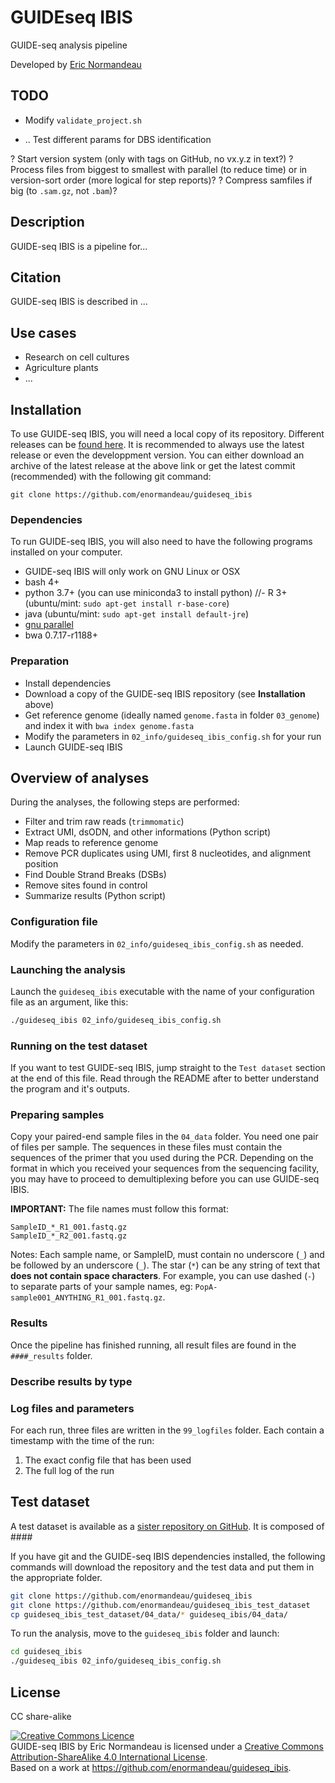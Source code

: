# GUIDEseq IBIS

GUIDE-seq analysis pipeline

Developed by [Eric Normandeau](https://github.com/enormandeau)

## TODO

* Modify `validate_project.sh`

- .. Test different params for DBS identification

? Start version system (only with tags on GitHub, no vx.y.z in text?)
? Process files from biggest to smallest with parallel (to reduce time) or in
  version-sort order (more logical for step reports)?
? Compress samfiles if big (to `.sam.gz`, not `.bam`)?

## Description

GUIDE-seq IBIS is a pipeline for...

## Citation

GUIDE-seq IBIS is described in ...


## Use cases

- Research on cell cultures
- Agriculture plants
- ...

## Installation

To use GUIDE-seq IBIS, you will need a local copy of its repository. Different
releases can be [found here](https://github.com/enormandeau/guideseq_ibis/releases).
It is recommended to always use the latest release or even the developpment
version. You can either download an archive of the latest release at the above
link or get the latest commit (recommended) with the following git command:

```
git clone https://github.com/enormandeau/guideseq_ibis
```

### Dependencies

To run GUIDE-seq IBIS, you will also need to have the following programs installed
on your computer.

- GUIDE-seq IBIS will only work on GNU Linux or OSX
- bash 4+
- python 3.7+ (you can use miniconda3 to install python)
//- R 3+ (ubuntu/mint: `sudo apt-get install r-base-core`)
- java (ubuntu/mint: `sudo apt-get install default-jre`)
- [gnu parallel](https://www.gnu.org/software/parallel/)
- bwa 0.7.17-r1188+

### Preparation

- Install dependencies
- Download a copy of the GUIDE-seq IBIS repository (see **Installation** above)
- Get reference genome (ideally named `genome.fasta` in folder `03_genome`) and
  index it with `bwa index genome.fasta`
- Modify the parameters in `02_info/guideseq_ibis_config.sh` for your run
- Launch GUIDE-seq IBIS

## Overview of analyses

During the analyses, the following steps are performed:

- Filter and trim raw reads (`trimmomatic`)
- Extract UMI, dsODN, and other informations (Python script)
- Map reads to reference genome
- Remove PCR duplicates using UMI, first 8 nucleotides, and alignment position
- Find Double Strand Breaks (DSBs)
- Remove sites found in control
- Summarize results (Python script)

### Configuration file

Modify the parameters in `02_info/guideseq_ibis_config.sh` as needed.

### Launching the analysis

Launch the `guideseq_ibis` executable with the name of your configuration file as an
argument, like this:

```bash
./guideseq_ibis 02_info/guideseq_ibis_config.sh
```

### Running on the test dataset

If you want to test GUIDE-seq IBIS, jump straight to the `Test dataset` section
at the end of this file. Read through the README after to better understand the
program and it's outputs.

### Preparing samples

Copy your paired-end sample files in the `04_data` folder. You need one pair of
files per sample. The sequences in these files must contain the sequences of
the primer that you used during the PCR. Depending on the format in which you
received your sequences from the sequencing facility, you may have to proceed
to demultiplexing before you can use GUIDE-seq IBIS.

**IMPORTANT:** The file names must follow this format:

```
SampleID_*_R1_001.fastq.gz
SampleID_*_R2_001.fastq.gz
```

Notes: Each sample name, or SampleID, must contain no underscore (`_`) and be
followed by an underscore (`_`). The star (`*`) can be any string of text that
**does not contain space characters**. For example, you can use dashed (`-`) to
separate parts of your sample names, eg: `PopA-sample001_ANYTHING_R1_001.fastq.gz`.

### Results

Once the pipeline has finished running, all result files are found in the
`####_results` folder.

### Describe results by type

### Log files and parameters

For each run, three files are written in the `99_logfiles` folder. Each
contain a timestamp with the time of the run:

1. The exact config file that has been used
1. The full log of the run

## Test dataset

A test dataset is available as a [sister repository on
GitHub](https://github.com/enormandeau/guideseq_ibis_test_dataset). It is
composed of ####

If you have git and the GUIDE-seq IBIS dependencies installed, the following
commands will download the repository and the test data and put them in the
appropriate folder.

```bash
git clone https://github.com/enormandeau/guideseq_ibis
git clone https://github.com/enormandeau/guideseq_ibis_test_dataset
cp guideseq_ibis_test_dataset/04_data/* guideseq_ibis/04_data/
```

To run the analysis, move to the `guideseq_ibis` folder and launch:

```bash
cd guideseq_ibis
./guideseq_ibis 02_info/guideseq_ibis_config.sh
```

## License

CC share-alike

<a rel="license" href="http://creativecommons.org/licenses/by-sa/4.0/"><img alt="Creative Commons Licence" style="border-width:0" src="https://i.creativecommons.org/l/by-sa/4.0/88x31.png" /></a><br /><span xmlns:dct="http://purl.org/dc/terms/" property="dct:title">GUIDE-seq IBIS</span> by <span xmlns:cc="http://creativecommons.org/ns#" property="cc:attributionName">Eric Normandeau</span> is licensed under a <a rel="license" href="http://creativecommons.org/licenses/by-sa/4.0/">Creative Commons Attribution-ShareAlike 4.0 International License</a>.<br />Based on a work at <a xmlns:dct="http://purl.org/dc/terms/" href="https://github.com/enormandeau/guideseq_ibis" rel="dct:source">https://github.com/enormandeau/guideseq_ibis</a>.
